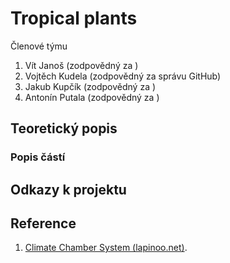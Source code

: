 # Tropical plants
Členové týmu

1. Vít Janoš (zodpovědný za )
2. Vojtěch Kudela (zodpovědný za správu GitHub)
3. Jakub Kupčík (zodpovědný za )
4. Antonín Putala (zodpovědný za )

## Teoretický popis


### Popis částí


## Odkazy k projektu



## Reference
1. [Climate Chamber System (lapinoo.net)](https://vhdl.lapinoo.net/testbench/).
